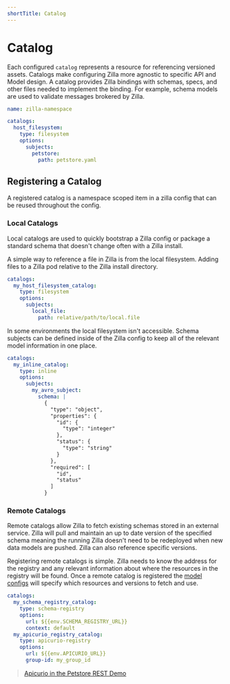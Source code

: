 ```yaml
---
shortTitle: Catalog
---
```


# Catalog

Each configured `catalog` represents a resource for referencing versioned assets. Catalogs make configuring Zilla more agnostic to specific API and Model design. A catalog provides Zilla bindings with schemas, specs, and other files needed to implement the binding. For example, schema models are used to validate messages brokered by Zilla.

```yaml
name: zilla-namespace

catalogs:
  host_filesystem:
    type: filesystem
    options:
      subjects:
        petstore:
          path: petstore.yaml
```

## Registering a Catalog

A registered catalog is a namespace scoped item in a zilla config that can be reused throughout the config.

### Local Catalogs

Local catalogs are used to quickly bootstrap a Zilla config or package a standard schema that doesn't change often with a Zilla install.

A simple way to reference a file in Zilla is from the local filesystem. Adding files to a Zilla pod relative to the Zilla install directory.

```yaml
catalogs:
  my_host_filesystem_catalog:
    type: filesystem
    options:
      subjects:
        local_file:
          path: relative/path/to/local.file
```

In some environments the local filesystem isn't accessible. Schema subjects can be defined inside of the Zilla config to keep all of the relevant model information in one place.

```yaml
catalogs:
  my_inline_catalog:
    type: inline
    options:
      subjects:
        my_avro_subject:
          schema: |
            {
              "type": "object",
              "properties": {
                "id": {
                  "type": "integer"
                },
                "status": {
                  "type": "string"
                }
              },
              "required": [
                "id",
                "status"
              ]
            }
```

### Remote Catalogs

Remote catalogs allow Zilla to fetch existing schemas stored in an external service. Zilla will pull and maintain an up to date version of the specified schema meaning the running Zilla doesn't need to be redeployed when new data models are pushed. Zilla can also reference specific versions.

Registering remote catalogs is simple. Zilla needs to know the address for the registry and any relevant information about where the resources in the registry will be found. Once a remote catalog is registered the [model configs](../model/README.md#structured-message-data) will specify which resources and versions to fetch and use.

```yaml
catalogs:
  my_schema_registry_catalog:
    type: schema-registry
    options:
      url: ${{env.SCHEMA_REGISTRY_URL}}
      context: default
  my_apicurio_registry_catalog:
    type: apicurio-registry
    options:
      url: ${{env.APICURIO_URL}}
      group-id: my_group_id
```

> [Apicurio in the Petstore REST Demo](https://github.com/aklivity/zilla-demos/tree/main/petstore)
